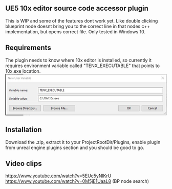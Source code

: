 ## UE5 10x editor source code accessor plugin

This is WIP and some of the features dont work yet. Like double clicking blueprint node doesnt bring you to the correct line in that nodes c++ implementation, but opens correct file.
Only tested in Windows 10.

## Requirements
The plugin needs to know where 10x editor is installed, so currently it requires environment variable called "TENX_EXECUTABLE" that points to 10x.exe location.
![image info](pics/envvar.jpg)

## Installation
Download the .zip, extract it to your ProjectRootDir/Plugins, enable plugin from unreal engine plugins section and you should be good to go.

## Video clips
https://www.youtube.com/watch?v=5EUc5yNlKrU
https://www.youtube.com/watch?v=0M5jE1UaaL8 (BP node search)

